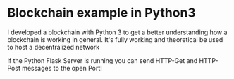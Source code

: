 # Blockchain example in Python3

I developed a blockchain with Python 3 to get a better understanding how a blockchain is working in general.
It's fully working and theoretical be used to host a decentralized network

If the Python Flask Server is running you can send HTTP-Get and HTTP-Post messages to the open Port!
